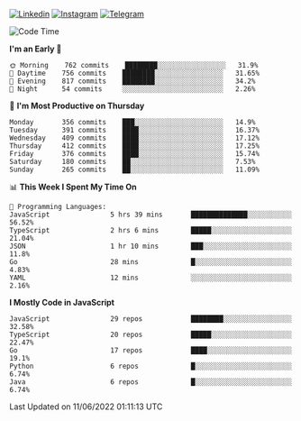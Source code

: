 [![Linkedin](https://img.shields.io/badge/-Archie-blue?style=flat-square&labelColor=gray&logo=Linkedin&logoColor=white&link=https://www.linkedin.com/in/archisdi)](https://www.linkedin.com/in/archisdi)
[![Instagram](https://img.shields.io/badge/-@archisdi-orange?style=flat-square&labelColor=gray&logo=Instagram&logoColor=white&link=https://www.instagram.com/archisdi)](https://www.instagram.com/archisdi)
[![Telegram](https://img.shields.io/badge/-aai-informational?style=flat-square&labelColor=gray&logo=telegram&logoColor=white&link=https://t.me/archisdi)](https://t.me/archisdi)

<!--START_SECTION:waka-->
![Code Time](http://img.shields.io/badge/Code%20Time-0%20secs-blue)

**I'm an Early 🐤** 

```text
🌞 Morning    762 commits    ████████░░░░░░░░░░░░░░░░░   31.9% 
🌆 Daytime    756 commits    ████████░░░░░░░░░░░░░░░░░   31.65% 
🌃 Evening    817 commits    ████████░░░░░░░░░░░░░░░░░   34.2% 
🌙 Night      54 commits     ░░░░░░░░░░░░░░░░░░░░░░░░░   2.26%

```
📅 **I'm Most Productive on Thursday** 

```text
Monday       356 commits    ███░░░░░░░░░░░░░░░░░░░░░░   14.9% 
Tuesday      391 commits    ████░░░░░░░░░░░░░░░░░░░░░   16.37% 
Wednesday    409 commits    ████░░░░░░░░░░░░░░░░░░░░░   17.12% 
Thursday     412 commits    ████░░░░░░░░░░░░░░░░░░░░░   17.25% 
Friday       376 commits    ████░░░░░░░░░░░░░░░░░░░░░   15.74% 
Saturday     180 commits    ██░░░░░░░░░░░░░░░░░░░░░░░   7.53% 
Sunday       265 commits    ██░░░░░░░░░░░░░░░░░░░░░░░   11.09%

```


📊 **This Week I Spent My Time On** 

```text
💬 Programming Languages: 
JavaScript               5 hrs 39 mins       ██████████████░░░░░░░░░░░   56.52% 
TypeScript               2 hrs 6 mins        █████░░░░░░░░░░░░░░░░░░░░   21.04% 
JSON                     1 hr 10 mins        ███░░░░░░░░░░░░░░░░░░░░░░   11.8% 
Go                       28 mins             █░░░░░░░░░░░░░░░░░░░░░░░░   4.83% 
YAML                     12 mins             ░░░░░░░░░░░░░░░░░░░░░░░░░   2.16%

```

**I Mostly Code in JavaScript** 

```text
JavaScript               29 repos            ████████░░░░░░░░░░░░░░░░░   32.58% 
TypeScript               20 repos            █████░░░░░░░░░░░░░░░░░░░░   22.47% 
Go                       17 repos            ████░░░░░░░░░░░░░░░░░░░░░   19.1% 
Python                   6 repos             █░░░░░░░░░░░░░░░░░░░░░░░░   6.74% 
Java                     6 repos             █░░░░░░░░░░░░░░░░░░░░░░░░   6.74%

```



 Last Updated on 11/06/2022 01:11:13 UTC
<!--END_SECTION:waka-->